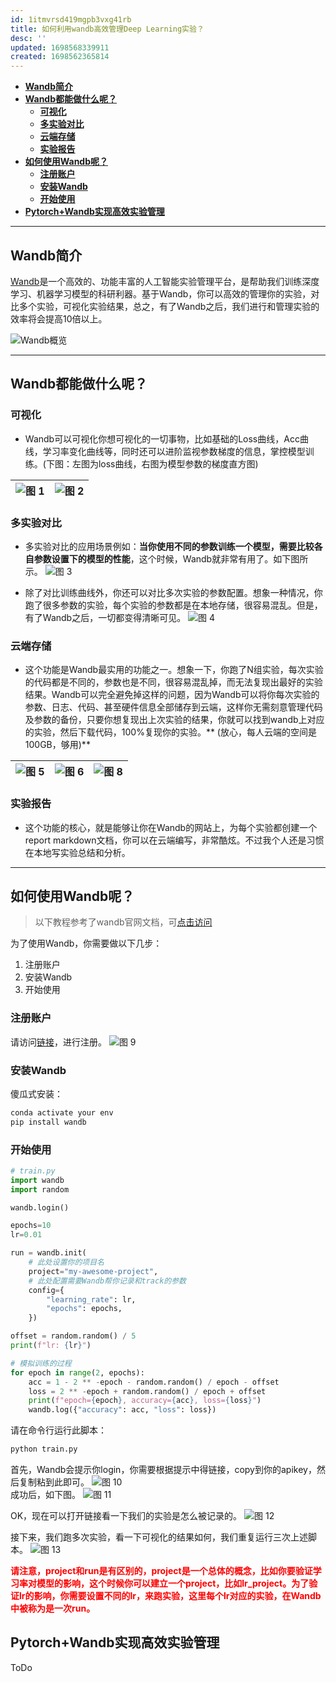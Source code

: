 ```yaml
---
id: 1itmvrsd419mgpb3vxg41rb
title: 如何利用wandb高效管理Deep Learning实验？
desc: ''
updated: 1698568339911
created: 1698562365814
---
```

- [**Wandb简介**](#wandb简介)
- [**Wandb都能做什么呢？**](#wandb都能做什么呢)
  - [**可视化**](#可视化)
  - [**多实验对比**](#多实验对比)
  - [**云端存储**](#云端存储)
  - [**实验报告**](#实验报告)
- [**如何使用Wandb呢？**](#如何使用wandb呢)
  - [**注册账户**](#注册账户)
  - [**安装Wandb**](#安装wandb)
  - [**开始使用**](#开始使用)
- [**Pytorch+Wandb实现高效实验管理**](#pytorchwandb实现高效实验管理)

---

## **Wandb简介**

[Wandb](https://wandb.ai/site)是一个高效的、功能丰富的人工智能实验管理平台，是帮助我们训练深度学习、机器学习模型的科研利器。基于Wandb，你可以高效的管理你的实验，对比多个实验，可视化实验结果，总之，有了Wandb之后，我们进行和管理实验的效率将会提高10倍以上。

![Wandb概览](assets/images/a20d3b92248174af4092e0fdbb56323d0d5c6a33692e8834f9783e56e2b7232e.png)  

---

## **Wandb都能做什么呢？**

### **可视化**
* Wandb可以可视化你想可视化的一切事物，比如基础的Loss曲线，Acc曲线，学习率变化曲线等，同时还可以进阶监视参数梯度的信息，掌控模型训练。(下图：左图为loss曲线，右图为模型参数的梯度直方图)

![图 1](assets/images/7a582b07e919524425fb062d90e557eacf1e729859ab99942a3186623cc3647f.png)| ![图 2](assets/images/3307d44ffc19e8c8e2ced978ad49987f911e37509ceffa6a1047ec5ad6a38dd4.png)  
---|---


### **多实验对比**
* 多实验对比的应用场景例如：**当你使用不同的参数训练一个模型，需要比较各自参数设置下的模型的性能**，这个时候，Wandb就非常有用了。如下图所示。
![图 3](assets/images/081687eafa3051683e0dd81ca6fb10f57faa1eff0db2b48dfcb8ef7bf11516de.png)  

* 除了对比训练曲线外，你还可以对比多次实验的参数配置。想象一种情况，你跑了很多参数的实验，每个实验的参数都是在本地存储，很容易混乱。但是，有了Wandb之后，一切都变得清晰可见。
![图 4](assets/images/ab4b25a57165c696f1e7829639559b302cbb5766f0478bf9d23523940e8c4170.png)  

### **云端存储**
* 这个功能是Wandb最实用的功能之一。想象一下，你跑了N组实验，每次实验的代码都是不同的，参数也是不同，很容易混乱掉，而无法复现出最好的实验结果。Wandb可以完全避免掉这样的问题，因为Wandb可以将你每次实验的参数、日志、代码、甚至硬件信息全部储存到云端，这样你无需刻意管理代码及参数的备份，只要你想复现出上次实验的结果，你就可以找到wandb上对应的实验，然后下载代码，100%复现你的实验。** (放心，每人云端的空间是100GB，够用)**

![图 5](assets/images/50dc14ae2525f2f0024d921a472026a82a3982c0ae7fd88eabea412138695c6c.png)|![图 6](assets/images/edb1b03632e04b8b67da6305b7fb33af569bd3dee05a1fdc9bbe72c84d7f5079.png)|![图 8](assets/images/4957ce98146bba26ee5d443b8da149b651c0c6334c462be912d3d3fc166ebfdf.png) 
---|---|---

### **实验报告**
* 这个功能的核心，就是能够让你在Wandb的网站上，为每个实验都创建一个report markdown文档，你可以在云端编写，非常酷炫。不过我个人还是习惯在本地写实验总结和分析。

---

## **如何使用Wandb呢？**

> 以下教程参考了wandb官网文档，可[点击访问](https://docs.wandb.ai/quickstart)

为了使用Wandb，你需要做以下几步：
1. 注册账户
2. 安装Wandb
3. 开始使用

### **注册账户**
请访问[链接](https://wandb.ai/site)，进行注册。
![图 9](assets/images/e5910ccb487aa8765dec82f0345243b3997c2dd3769076bce5df6b7d5d5912a9.png)  

 
### **安装Wandb**
傻瓜式安装：
```bash
conda activate your env
pip install wandb
```

### **开始使用**
```python
# train.py
import wandb
import random 

wandb.login()

epochs=10
lr=0.01

run = wandb.init(
    # 此处设置你的项目名
    project="my-awesome-project",
    # 此处配置需要Wandb帮你记录和track的参数
    config={
        "learning_rate": lr,
        "epochs": epochs,
    })

offset = random.random() / 5
print(f"lr: {lr}")

# 模拟训练的过程
for epoch in range(2, epochs):
    acc = 1 - 2 ** -epoch - random.random() / epoch - offset
    loss = 2 ** -epoch + random.random() / epoch + offset
    print(f"epoch={epoch}, accuracy={acc}, loss={loss}")
    wandb.log({"accuracy": acc, "loss": loss})
```
请在命令行运行此脚本：
```bash
python train.py
```
首先，Wandb会提示你login，你需要根据提示中得链接，copy到你的apikey，然后复制粘到此即可。
![图 10](assets/images/296341dd96e32466ca63cbf001fec254154daa0614f61cadcac9b91c8f3f4ef9.png)  
成功后，如下图。
![图 11](assets/images/7b142ac7e1dc92634f2e0b317e523ecd1d07d8105c5fb26f5209147a2d925055.png)  

OK，现在可以打开链接看一下我们的实验是怎么被记录的。
![图 12](assets/images/8f1ea406a3da8b9be4ba8f785a0595ad53357a2cb137a2b96cec638faf2dff8b.png)  

接下来，我们跑多次实验，看一下可视化的结果如何，我们重复运行三次上述脚本。
![图 13](assets/images/f065bd2a5289134758dcc34401511f961080875aab0a24fdf4dd6764b17d45e3.png)  


<font color="red">**请注意，project和run是有区别的，project是一个总体的概念，比如你要验证学习率对模型的影响，这个时候你可以建立一个project，比如lr_project。为了验证lr的影响，你需要设置不同的lr，来跑实验，这里每个lr对应的实验，在Wandb中被称为是一次run。**</font>



## **Pytorch+Wandb实现高效实验管理**
ToDo
